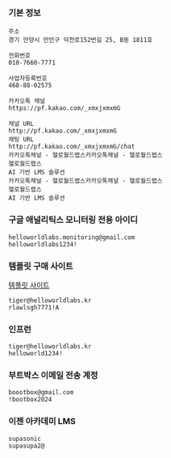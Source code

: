 
### 기본 정보
```
주소
경기 안양시 만안구 덕천로152번길 25, B동 1811호

전화번호
010-7660-7771

사업자등록번호
468-88-02575                        

카카오톡 채널
https://pf.kakao.com/_xmxjxmxmG

채널 URL
http://pf.kakao.com/_xmxjxmxmG
채팅 URL
http://pf.kakao.com/_xmxjxmxmG/chat
카카오톡채널 - 헬로월드랩스카카오톡채널 - 헬로월드랩스
헬로월드랩스
AI 기반 LMS 솔루션
카카오톡채널 - 헬로월드랩스카카오톡채널 - 헬로월드랩스
헬로월드랩스
AI 기반 LMS 솔루션

```
### 구글 애널리틱스 모니터링 전용 아이디
```
helloworldlabs.monitoring@gmail.com
helloworldlabs1234!
```
### 템플릿 구매 사이트
[템플릿 사이트](https://themefisher.com/dashboard/downloads)
```
tiger@helloworldlabs.kr
rlawlsgh7771!A
``` 
### 인프런
```
tiger@helloworldlabs.kr
helloworld1234!
```
### 부트박스 이메일 전송 계정
```
boootbox@gmail.com
!bootbox2024
```
### 이젠 아카데미 LMS
```
supasonic
supasupa2@
```

